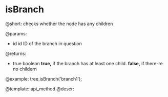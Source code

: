 isBranch
=============

@short: checks whether the node has any children
	

@params:
- id 		id 	ID of the branch in question

@returns:
- true 		boolean     **true,** if the branch has at least one child. **false,** if there-re no childern

@example:
tree.isBranch('branch1');

@template:	api_method
@descr:


